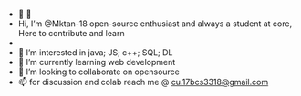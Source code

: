- 👋 👋
- Hi, I’m @Mktan-18 open-source enthusiast and always a student at core, Here to contribute and learn
- 
- 👀 I’m interested in java; JS; c++; SQL; DL
- 🌱 I’m currently learning web development
- 💞️ I’m looking to collaborate on opensource
- 📫 for discussion and colab reach me @ cu.17bcs3318@gmail.com

<!---
Mktan-18/Mktan-18 is a ✨ special ✨ repository because its `README.md` (this file) appears on your GitHub profile.
You can click the Preview link to take a look at your changes.
--->
